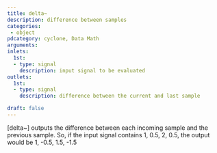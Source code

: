 ```yaml
---
title: delta~
description: difference between samples
categories:
 - object
pdcategory: cyclone, Data Math
arguments:
inlets:
  1st:
  - type: signal
    description: input signal to be evaluated
outlets:
  1st:
  - type: signal
    description: difference between the current and last sample

draft: false
---
```


[delta~] outputs the difference between each incoming sample and the previous sample. So, if the input signal contains 1, 0.5, 2, 0.5, the output would be 1, -0.5, 1.5, -1.5

